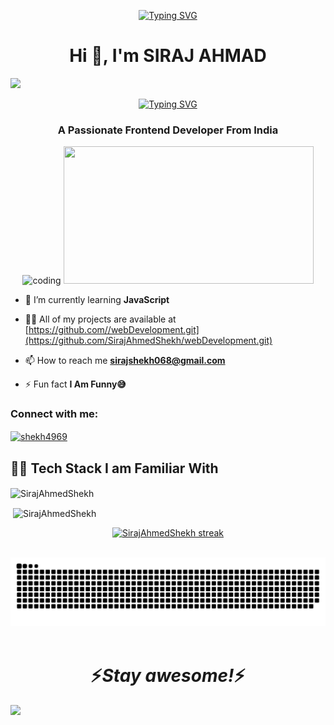 <p align="center">
  <a href="https://git.io/typing-svg">
    <img src="https://readme-typing-svg.demolab.com?font=Old+English&weight=800&size=30&pause=1000&color=BB0808&width=435&lines=Hello+Everyone!" alt="Typing SVG" />
  </a>
</p>
<h1 align="center">Hi 👋, I'm SIRAJ AHMAD</h1>
<img src="https://user-images.githubusercontent.com/106918656/209438619-25091cdf-a126-4e95-a24c-5efdf8057606.gif">
<p align="center">
  <a href="https://git.io/typing-svg">
    <img src="https://readme-typing-svg.demolab.com?font=Old+English&weight=800&size=30&pause=1000&color=green&width=435&lines=I+Am+Siraj+Ahmad" alt="Typing SVG" />
  </a>
<h3 align="center">A Passionate Frontend Developer From India</h3>
<p align="center"><img alt="coding" width="400"  src="https://64.media.tumblr.com/0870408ef69639327475f93f665ac490/92c7bc6db974c4d5-ab/s2048x3072/ee299068d73c2a392fc857eef0b8dd7bb830351e.gif">
<img src="https://media.tenor.com/y2JXkY1pXkwAAAAM/cat-computer.gif" width="400" height="220"/>
</p>

- 🌱 I’m currently learning **JavaScript**

- 👨‍💻 All of my projects are available at [https://github.com//webDevelopment.git](https://github.com/SirajAhmedShekh/webDevelopment.git)

- 📫 How to reach me **sirajshekh068@gmail.com**

- ⚡ Fun fact **I Am Funny😅**

<h3 align="left">Connect with me:</h3>
<p align="left">
<a href="https://instagram.com/shekh4969" target="blank"><img align="center" src="https://raw.githubusercontent.com/rahuldkjain/github-profile-readme-generator/master/src/images/icons/Social/instagram.svg" alt="shekh4969" height="30" width="40" /></a>
</p>


## 👨‍💻 Tech Stack I am Familiar With

<p><img align="center" src="https://github-readme-stats.vercel.app/api/top-langs?username=SirajAhmedShekh&show_icons=true&locale=en&layout=compact" alt="SirajAhmedShekh" /></p>
<p>&nbsp;<img align="center" src="https://github-readme-stats.vercel.app/api?username=SirajAhmedShekh&show_icons=true&locale=en" alt="SirajAhmedShekh" /></p>
</div>


<p align="center">
  <a href="https://github.com/SirajAhmedShekh/github-readme-streak-stats">
    <img 
      title="🔥 Get streak stats for your profile at git.io/streak-stats" 
      alt="SirajAhmedShekh streak" 
      src="https://streak-stats.demolab.com/?user=SirajAhmedShekh&theme=tokyonight&hide_border=true"
    />
  </a>
</p>


<br>
<div align="center">
 <picture>
  <source
    media="(prefers-color-scheme: dark)"
    srcset="https://raw.githubusercontent.com/platane/snk/output/github-contribution-grid-snake-dark.svg"
  />
  <source
    media="(prefers-color-scheme: dark)"
    srcset="https://raw.githubusercontent.com/platane/snk/output/github-contribution-grid-snake.svg"
  />
  <img
    alt="github contribution grid snake animation"
    src="https://raw.githubusercontent.com/platane/snk/output/github-contribution-grid-snake.svg"
  />
</picture>
</div>
<br>
<h1 align='center'>⚡️<i>Stay awesome!</i>⚡️</h1>
<img src="https://raw.githubusercontent.com//media/main/Intro.gif">
